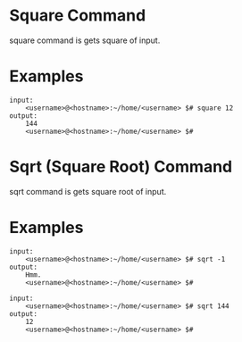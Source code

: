 # Square Command

square command is gets square of input.

# Examples

```
input:
    <username>@<hostname>:~/home/<username> $# square 12
output:
    144
    <username>@<hostname>:~/home/<username> $# 
```

# Sqrt (Square Root) Command

sqrt command is gets square root of input.

# Examples

```
input:
    <username>@<hostname>:~/home/<username> $# sqrt -1
output:
    Hmm.
    <username>@<hostname>:~/home/<username> $# 
```

```
input:
    <username>@<hostname>:~/home/<username> $# sqrt 144
output:
    12
    <username>@<hostname>:~/home/<username> $# 
```
